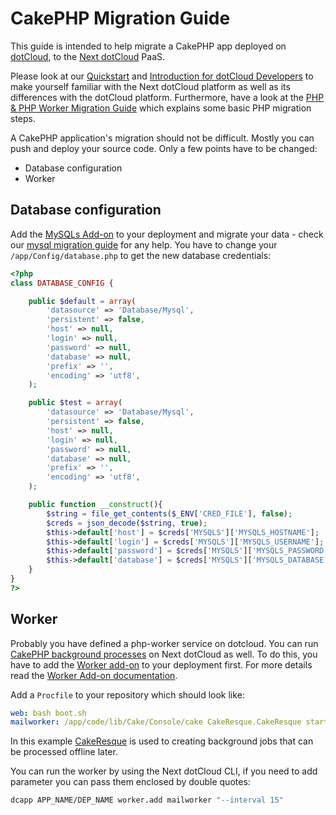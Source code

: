 # CakePHP Migration Guide
This guide is intended to help migrate a CakePHP app deployed on [dotCloud], to the [Next dotCloud] PaaS.

Please look at our [Quickstart] and [Introduction for dotCloud Developers] to make yourself familiar with the Next dotCloud platform as well as its differences with the dotCloud platform. Furthermore, have a look at the [PHP & PHP Worker Migration Guide] which explains some basic PHP migration steps.

A CakePHP application's migration should not be difficult. Mostly you can push and deploy your source code. Only a few points have to be changed:

* Database configuration
* Worker

## Database configuration
Add the [MySQLs Add-on] to your deployment and migrate your data - check our [mysql migration guide] for any help.
You have to change your `/app/Config/database.php` to get the new database credentials:
~~~php
<?php
class DATABASE_CONFIG {

    public $default = array(
        'datasource' => 'Database/Mysql',
        'persistent' => false,
        'host' => null,
        'login' => null,
        'password' => null,
        'database' => null,
        'prefix' => '',
        'encoding' => 'utf8',
    );

    public $test = array(
        'datasource' => 'Database/Mysql',
        'persistent' => false,
        'host' => null,
        'login' => null,
        'password' => null,
        'database' => null,
        'prefix' => '',
        'encoding' => 'utf8',
    );

    public function __construct(){
        $string = file_get_contents($_ENV['CRED_FILE'], false);
        $creds = json_decode($string, true);
        $this->default['host'] = $creds['MYSQLS']['MYSQLS_HOSTNAME'];
        $this->default['login'] = $creds['MYSQLS']['MYSQLS_USERNAME'];
        $this->default['password'] = $creds['MYSQLS']['MYSQLS_PASSWORD'];
        $this->default['database'] = $creds['MYSQLS']['MYSQLS_DATABASE'];
    }
}
?>
~~~

## Worker
Probably you have defined a php-worker service on dotcloud. You can run [CakePHP background processes] on Next dotCloud as well. To do this, you have to add the [Worker add-on] to your deployment first. For more details read the [Worker Add-on documentation].

Add a `Procfile` to your repository which should look like:
~~~yaml
web: bash boot.sh
mailworker: /app/code/lib/Cake/Console/cake CakeResque.CakeResque start --queue mail
~~~
In this example [CakeResque] is used to creating background jobs that can be processed offline later.

You can run the worker by using the Next dotCloud CLI, if you need to add parameter you can pass them enclosed by double quotes:
~~~bash
dcapp APP_NAME/DEP_NAME worker.add mailworker "--interval 15"
~~~

[dotCloud]: https://www.dotcloud.com/
[Next dotCloud]: https://next.dotcloud.com/
[Quickstart]: https://next.dotcloud.com/dev-center/quickstart
[Introduction for dotCloud Developers]: https://next.dotcloud.com/dev-center/guides/migration-guides/an-introduction
[PHP & PHP Worker Migration Guide]: https://next.dotcloud.com/dev-center/guides/migration-guides/php-general-use
[MySQLs Add-on]: https://next.dotcloud.com/add-ons/mysqls
[mysql migration guide]: https://next.dotcloud.com/dev-center/guides/migration-guides/mysql-migration-guide
[Worker add-on]: https://next.dotcloud.com/add-ons/worker
[Worker Add-on documentation]: https://next.dotcloud.com/dev-center/add-on-documentation/worker
[CakeResque]: http://cakeresque.kamisama.me/
[CakePHP background processes]: http://book.cakephp.org/2.0/en/console-and-shells.html
